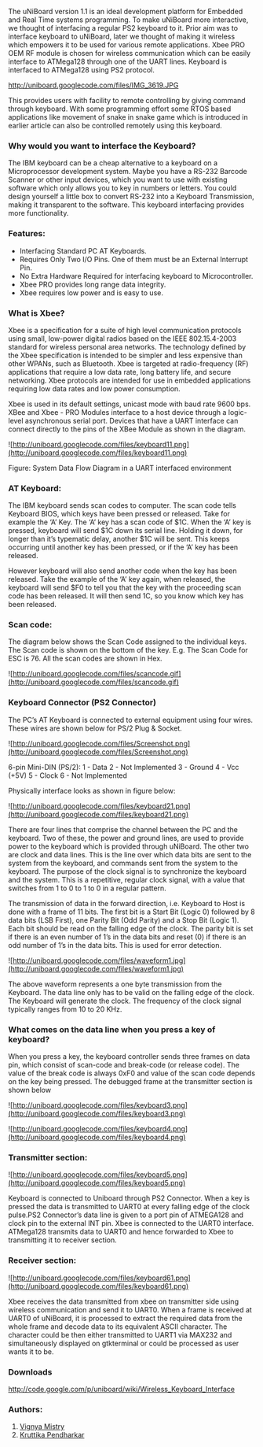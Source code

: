 The uNiBoard version 1.1 is an ideal development platform for Embedded and Real Time systems programming. To make uNiBoard more interactive, we thought of interfacing a regular PS2 keyboard to it. Prior aim was to interface keyboard to uNiBoard, later we thought of making it wireless which empowers it to be used for various remote applications. Xbee PRO OEM RF module is chosen for wireless communication which can be easily interface to ATMega128 through one of the UART lines. Keyboard is interfaced to ATMega128 using PS2 protocol.

http://uniboard.googlecode.com/files/IMG_3619.JPG

This provides users with facility to remote controlling by giving command through keyboard. With some programming effort some RTOS based applications like movement of snake in snake game which is introduced in earlier article can also be controlled remotely using this keyboard.

### Why would you want to interface the Keyboard? ###

The IBM keyboard can be a cheap alternative to a keyboard on a Microprocessor development system. Maybe you have a RS-232 Barcode Scanner or other input devices, which you want to use with existing software which only allows you to key in numbers or letters. You could design yourself a little box to convert RS-232 into a Keyboard Transmission, making it transparent to the software. This keyboard interfacing provides more functionality.

### Features: ###

  * Interfacing Standard PC AT Keyboards.
  * Requires Only Two I/O Pins. One of them must be an External Interrupt Pin.
  * No Extra Hardware Required for interfacing keyboard to Microcontroller.
  * Xbee PRO provides long range data integrity.
  * Xbee requires low power and is easy to use.

### What is Xbee? ###

Xbee is a specification for a suite of high level communication protocols using small, low-power digital radios based on the IEEE 802.15.4-2003 standard for wireless personal area networks. The technology defined by the Xbee specification is intended to be simpler and less expensive than other WPANs, such as Bluetooth. Xbee is targeted at radio-frequency (RF) applications that require a low data rate, long battery life, and secure networking. Xbee protocols are intended for use in embedded applications requiring low data rates and low power consumption.

Xbee is used in its default settings, unicast mode with baud rate 9600 bps. XBee and Xbee - PRO Modules interface to a host device through a logic-level asynchronous serial port. Devices that have a UART interface can connect directly to the pins of the XBee Module as shown in the diagram.

![http://uniboard.googlecode.com/files/keyboard11.png](http://uniboard.googlecode.com/files/keyboard11.png)

Figure: System Data Flow Diagram in a UART interfaced environment

### AT Keyboard: ###

The IBM keyboard sends scan codes to computer. The scan code tells Keyboard BIOS, which keys have been pressed or released. Take for example the ‘A’ Key. The ‘A’ key has a scan code of $1C. When the ‘A’ key is pressed, keyboard will send $1C down its serial line. Holding it down, for longer than it’s typematic delay, another $1C will be sent. This keeps occurring until another key has been pressed, or if the ‘A’ key has been released.

However keyboard will also send another code when the key has been released. Take the example of the ‘A’ key again, when released, the keyboard will send $F0 to tell you that the key with the proceeding scan code has been released. It will then send 1C, so you know which key has been released.

### Scan code: ###

The diagram below shows the Scan Code assigned to the individual keys. The Scan code is shown on the bottom of the key. E.g. The Scan Code for ESC is 76. All the scan codes are shown in Hex.

![http://uniboard.googlecode.com/files/scancode.gif](http://uniboard.googlecode.com/files/scancode.gif)

### Keyboard Connector (PS2 Connector) ###

The PC’s AT Keyboard is connected to external equipment using four wires. These wires are shown below for PS/2 Plug & Socket.

![http://uniboard.googlecode.com/files/Screenshot.png](http://uniboard.googlecode.com/files/Screenshot.png)

6-pin Mini-DIN (PS/2):
1 - Data
2 - Not Implemented
3 - Ground
4 - Vcc (+5V)
5 - Clock
6 - Not Implemented

Physically interface looks as shown in figure below:

![http://uniboard.googlecode.com/files/keyboard21.png](http://uniboard.googlecode.com/files/keyboard21.png)

There are four lines that comprise the channel between the PC and the keyboard. Two of these, the power and ground lines, are used to provide power to the keyboard which is provided through uNiBoard. The other two are clock and data lines. This is the line over which data bits are sent to the system from the keyboard, and commands sent from the system to the keyboard. The purpose of the clock signal is to synchronize the keyboard and the system. This is a repetitive, regular clock signal, with a value that switches from 1 to 0 to 1 to 0 in a regular pattern.

The transmission of data in the forward direction, i.e. Keyboard to Host is done with a frame of 11 bits. The first bit is a Start Bit (Logic 0) followed by 8 data bits (LSB First), one Parity Bit (Odd Parity) and a Stop Bit (Logic 1). Each bit should be read on the falling edge of the clock. The parity bit is set if there is an even number of 1’s in the data bits and reset (0) if there is an odd number of 1’s in the data bits.  This is used for error detection.

![http://uniboard.googlecode.com/files/waveform1.jpg](http://uniboard.googlecode.com/files/waveform1.jpg)

The above waveform represents a one byte transmission from the Keyboard. The data line only has to be valid on the falling edge of the clock. The Keyboard will generate the clock. The frequency of the clock signal typically ranges from 10 to 20 KHz.

### What comes on the data line when you press a key of keyboard? ###

When you press a key, the keyboard controller sends three frames on data pin, which consist of scan-code and break-code (or release code). The value of the break code is always 0xF0 and value of the scan code depends on the key being pressed. The debugged frame at the transmitter section is shown below

![http://uniboard.googlecode.com/files/keyboard3.png](http://uniboard.googlecode.com/files/keyboard3.png)

![http://uniboard.googlecode.com/files/keyboard4.png](http://uniboard.googlecode.com/files/keyboard4.png)

### Transmitter section: ###

![http://uniboard.googlecode.com/files/keyboard5.png](http://uniboard.googlecode.com/files/keyboard5.png)

Keyboard is connected to Uniboard through PS2 Connector. When a key is pressed the data is transmitted to UART0 at every falling edge of the clock pulse.PS2 Connector’s data line is given to a port pin of ATMEGA128 and clock pin to the external INT pin. Xbee is connected to the UART0 interface. ATMega128 transmits data to UART0 and hence forwarded to Xbee to transmitting it to receiver section.

### Receiver section: ###

![http://uniboard.googlecode.com/files/keyboard61.png](http://uniboard.googlecode.com/files/keyboard61.png)

Xbee receives the data transmitted from xbee on transmitter side using wireless communication and send it to UART0. When a frame is received at UART0 of uNiBoard, it is processed to extract the required data from the whole frame and decode data to its equivalent ASCII character. The character could be then either transmitted to UART1 via MAX232 and simultaneously displayed on gtkterminal or could be processed as user wants it to be.

### Downloads ###
http://code.google.com/p/uniboard/wiki/Wireless_Keyboard_Interface

### Authors: ###
  1. [Vignya Mistry](http://groups.google.com/groups/profile?enc_user=VM1MkBYAAADBCHrLneuc5CNEkAg91q9do4cocwWvDVg2RHsu8f1bCg)
  1. [Kruttika Pendharkar](http://groups.google.com/groups/profile?enc_user=KPs6DxwAAACggx1eFbZD-lf5N0KUy6PljZqoufU18RuXZi5-_VnlcQ)